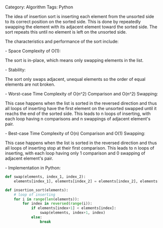 Category: Algorithm
Tags: Python

The idea of insertion sort is inserting each element from the unsorted side to its correct position on the sorted side. This is done by repeatedly swapping the element with its adjacent element toward the sorted side. The sort repeats this until no element is left on the unsorted side.

The characteristics and performance of the sort include:


\- Space Complexity of O(1):

The sort is in-place, which means only swapping elements in the list.

\- Stability:

The sort only swaps adjacent, unequal elements so the order of equal elements are not broken.

\- Worst-case Time Complexity of O(n^2) Comparison and O(n^2) Swapping:

This case happens when the list is sorted in the reversed direction and thus all loops of inserting have the first element on the unsorted swapped until it reachs the end of the sorted side. This leads to n loops of inserting, with each loop having n comparisons and n swappings of adjacent element's pair.

\- Best-case Time Complexity of O(n) Comparison and O(1) Swapping:

This case happens when the list is sorted in the reversed direction and thus all loops of inserting stop at their first comparison. This leads to n loops of inserting, with each loop having only 1 comparison and 0 swapping of adjacent element's pair.

\- Implementation in Python:

```python
def swap(elements, index_1, index_2):
    elements[index_1], elements[index_2] = elements[index_2], elements[index_1]

def insertion_sort(elements):
    # loop of inserting
    for i in range(len(elements)):
        for index in reversed(range(i)):
            if elements[index+1] < elements[index]:
                swap(elements, index+1, index)
            else:
                break
```
